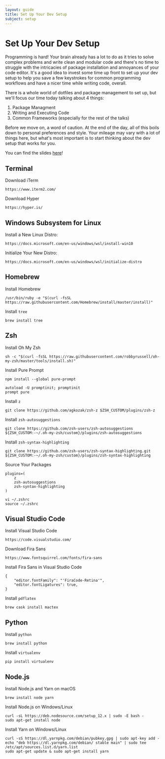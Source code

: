 ```yaml
---
layout: guide
title: Set Up Your Dev Setup
subject: setup
---
```


# Set Up Your Dev Setup

Programming is hard! Your brain already has a lot to do as it tries to solve complex problems and write clean and modular code and there's no time to struggle with the intricacies of package installation and annoyances of your code editor. It's a good idea to invest some time up front to set up your dev setup to help you save a few keystrokes for common programming workflows and have a nicer time while writing code, overall.

There is a whole world of dotfiles and package management to set up, but we'll focus our time today talking about 4 things:
1. Package Managment
1. Writing and Executing Code
1. Common Frameworks (especially for the rest of the talks)

Before we move on, a word of caution. At the end of the day, all of this boils down to personal preferences and style. Your mileage may vary with a lot of things here, but what's most important is to start thinking about the dev setup that works for you.

You can find the slides [here](slides.pdf)!

## Terminal

Download iTerm
```
https://www.iterm2.com/
```

Download Hyper
```
https://hyper.is/
```

## Windows Subsystem for Linux

Install a New Linux Distro:
```
https://docs.microsoft.com/en-us/windows/wsl/install-win10
```

Initialize Your New Distro:
```
https://docs.microsoft.com/en-us/windows/wsl/initialize-distro
```

## Homebrew

Install Homebrew
```
/usr/bin/ruby -e "$(curl -fsSL https://raw.githubusercontent.com/Homebrew/install/master/install)"
```

Install `tree`
```
brew install tree
```

## Zsh

Install Oh My Zsh
```
sh -c "$(curl -fsSL https://raw.githubusercontent.com/robbyrussell/oh-my-zsh/master/tools/install.sh)"
```

Install Pure Prompt
```
npm install --global pure-prompt
```

```
autoload -U promptinit; promptinit
prompt pure
```

Install `z`
```
git clone https://github.com/agkozak/zsh-z $ZSH_CUSTOM/plugins/zsh-z
```

Install `zsh-autosuggestions`
```
git clone https://github.com/zsh-users/zsh-autosuggestions ${ZSH_CUSTOM:-~/.oh-my-zsh/custom}/plugins/zsh-autosuggestions
```

Install `zsh-syntax-highlighting`
```
git clone https://github.com/zsh-users/zsh-syntax-highlighting.git ${ZSH_CUSTOM:-~/.oh-my-zsh/custom}/plugins/zsh-syntax-highlighting
```

Source Your Packages
```
plugins=(
    z
    zsh-autosuggestions
    zsh-syntax-highlighting
)
```

```
vi ~/.zshrc
source ~/.zshrc
```

## Visual Studio Code

Install Visual Studio Code
```
https://code.visualstudio.com/
```

Download Fira Sans
```
https://www.fontsquirrel.com/fonts/fira-sans
```

Install Fira Sans in Visual Studio Code
```
{
    "editor.fontFamily": "'FiraCode-Retina'",
    "editor.fontLigatures": true,
}
```

Install `pdflatex`
```
brew cask install mactex
```

## Python

Install `python`
```
brew install python
```

Install `virtualenv`
```
pip install virtualenv
```

## Node.js

Install Node.js and Yarn on macOS

```
brew install node yarn
```

Install Node.js on Windows/Linux
```
curl -sL https://deb.nodesource.com/setup_12.x | sudo -E bash -
sudo apt-get install node
```

Install Yarn on Windows/Linux
```
curl -sS https://dl.yarnpkg.com/debian/pubkey.gpg | sudo apt-key add -
echo "deb https://dl.yarnpkg.com/debian/ stable main" | sudo tee /etc/apt/sources.list.d/yarn.list
sudo apt-get update & sudo apt-get install yarn
```
